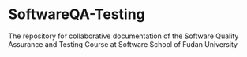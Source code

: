 # SoftwareQA-Testing
The repository for collaborative documentation of the Software Quality Assurance and Testing Course at Software School of Fudan University
